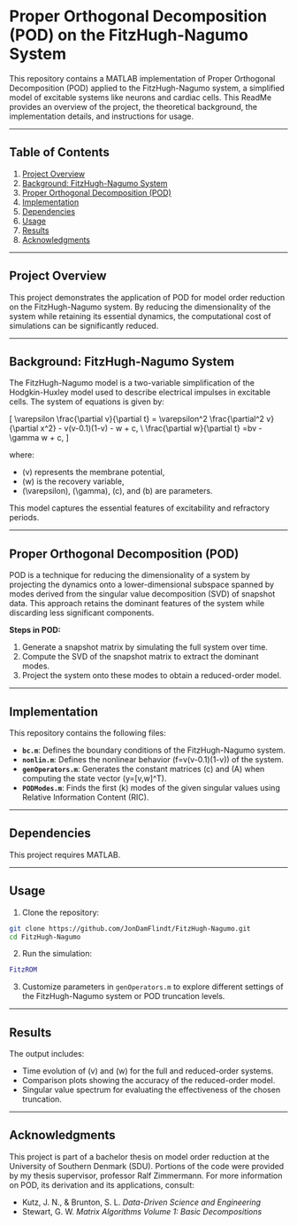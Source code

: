 # Proper Orthogonal Decomposition (POD) on the FitzHugh-Nagumo System

This repository contains a MATLAB implementation of Proper Orthogonal Decomposition (POD) applied to the FitzHugh-Nagumo system, a simplified model of excitable systems like neurons and cardiac cells. This ReadMe provides an overview of the project, the theoretical background, the implementation details, and instructions for usage.

---

## Table of Contents

1. [Project Overview](#project-overview)
2. [Background: FitzHugh-Nagumo System](#background-fitzhugh-nagumo-system)
3. [Proper Orthogonal Decomposition (POD)](#proper-orthogonal-decomposition-pod)
4. [Implementation](#implementation)
5. [Dependencies](#dependencies)
6. [Usage](#usage)
7. [Results](#results)
8. [Acknowledgments](#acknowledgments)

---

## Project Overview

This project demonstrates the application of POD for model order reduction on the FitzHugh-Nagumo system. By reducing the dimensionality of the system while retaining its essential dynamics, the computational cost of simulations can be significantly reduced.

---

## Background: FitzHugh-Nagumo System

The FitzHugh-Nagumo model is a two-variable simplification of the Hodgkin-Huxley model used to describe electrical impulses in excitable cells. The system of equations is given by:

\[
\varepsilon \frac{\partial v}{\partial t} = \varepsilon^2 \frac{\partial^2 v}{\partial x^2} - v(v-0.1)(1-v) - w + c, \\
\frac{\partial w}{\partial t} =bv - \gamma w + c,
\]

where:
- \(v\) represents the membrane potential,
- \(w\) is the recovery variable,
- \(\varepsilon\), \(\gamma\), \(c\), and \(b\) are parameters.

This model captures the essential features of excitability and refractory periods.

---

## Proper Orthogonal Decomposition (POD)

POD is a technique for reducing the dimensionality of a system by projecting the dynamics onto a lower-dimensional subspace spanned by modes derived from the singular value decomposition (SVD) of snapshot data. This approach retains the dominant features of the system while discarding less significant components.

**Steps in POD:**

1. Generate a snapshot matrix by simulating the full system over time.
2. Compute the SVD of the snapshot matrix to extract the dominant modes.
3. Project the system onto these modes to obtain a reduced-order model.

---

## Implementation

This repository contains the following files:


- **`bc.m`**: Defines the boundary conditions of the FitzHugh-Nagumo system.
- **`nonlin.m`**: Defines the nonlinear behavior \(f=v(v-0.1)(1-v)\) of the system.
- **`genOperators.m`**: Generates the constant matrices \(c\) and \(A\) when computing the state vector \(y=[v,w]^T\).
- **`PODModes.m`**: Finds the first \(k\) modes of the given singular values using Relative Information Content (RIC).

---

## Dependencies

This project requires MATLAB.

---

## Usage

1. Clone the repository:

```bash
git clone https://github.com/JonDamFlindt/FitzHugh-Nagumo.git
cd FitzHugh-Nagumo
```

2. Run the simulation:

```matlab
FitzROM
```

3. Customize parameters in `genOperators.m` to explore different settings of the FitzHugh-Nagumo system or POD truncation levels.

---

## Results

The output includes:

- Time evolution of \(v\) and \(w\) for the full and reduced-order systems.
- Comparison plots showing the accuracy of the reduced-order model.
- Singular value spectrum for evaluating the effectiveness of the chosen truncation.

---

## Acknowledgments

This project is part of a bachelor thesis on model order reduction at the University of Southern Denmark (SDU). Portions of the code were provided by my thesis supervisor, professor Ralf Zimmermann. For more information on POD, its derivation and its applications, consult:

- Kutz, J. N., & Brunton, S. L. *Data-Driven Science and Engineering*
- Stewart, G. W. *Matrix Algorithms Volume 1: Basic Decompositions*

